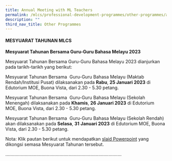```yaml
---
title: Annual Meeting with ML Teachers
permalink: /mlcs/professional-development-programmes/other-programmes/annual-meeting-with-ml-teachers/
description: ""
third_nav_title: Other Programmes
---
```

#### **MESYUARAT TAHUNAN MLCS**

**Mesyuarat Tahunan Bersama Guru-Guru Bahasa Melayu 2023**

Mesyuarat Tahunan Bersama Guru-Guru Bahasa Melayu 2023 dianjurkan pada tarikh-tarikh yang berikut:

Mesyuarat Tahunan Bersama  Guru-Guru Bahasa Melayu (Maktab Rendah/Institusi Pusat) dilaksanakan pada **Rabu**, **25 Januari 2023** di Edutorium MOE, Buona Vista, dari 2.30 - 5.30 petang.

Mesyuarat Tahunan Bersama  Guru-Guru Bahasa Melayu (Sekolah Menengah) dilaksanakan pada **Khamis**, **26 Januari 2023** di Edutorium MOE, Buona Vista, dari 2.30 - 5.30 petang.

Mesyuarat Tahunan Bersama  Guru-Guru Bahasa Melayu (Sekolah Rendah) akan dilaksanakan pada **Selasa**, **31** **Januari 2023** di Edutorium MOE, Buona Vista, dari 2.30 - 5.30 petang.

Nota: Klik pautan berikut untuk mendapatkan [slaid Powerpoint](/files/membudayakan-kecemerlangan-profesional-guru-bahasa-melayu.pdf) yang dikongsi semasa Mesyuarat Tahunan tersebut.

..........................................................................................